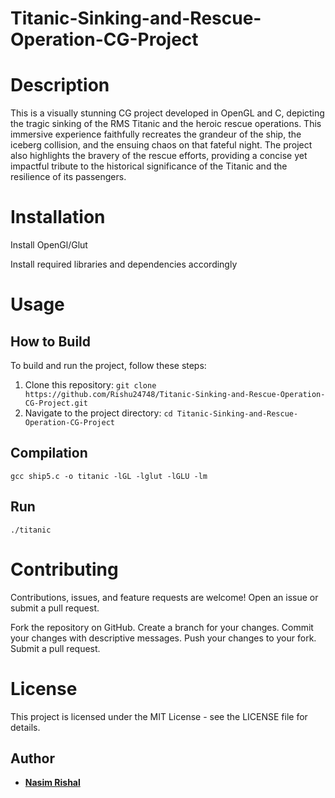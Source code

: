 # Titanic-Sinking-and-Rescue-Operation-CG-Project

# Description

This is a visually stunning CG project developed in OpenGL and C, depicting the tragic sinking of the RMS Titanic and the heroic rescue operations. This immersive experience faithfully recreates the grandeur of the ship, the iceberg collision, and the ensuing chaos on that fateful night. The project also highlights the bravery of the rescue efforts, providing a concise yet impactful tribute to the historical significance of the Titanic and the resilience of its passengers.

# Installation

Install OpenGl/Glut

Install required libraries and dependencies accordingly

# Usage

## How to Build

To build and run the project, follow these steps:

1. Clone this repository: `git clone https://github.com/Rishu24748/Titanic-Sinking-and-Rescue-Operation-CG-Project.git`
2. Navigate to the project directory: `cd Titanic-Sinking-and-Rescue-Operation-CG-Project`

## Compilation 

```gcc ship5.c -o titanic -lGL -lglut -lGLU -lm```

## Run

```./titanic```

# Contributing
     
Contributions, issues, and feature requests are welcome! Open an issue or submit a pull request.

Fork the repository on GitHub.
Create a branch for your changes.
Commit your changes with descriptive messages.
Push your changes to your fork.
Submit a pull request.

# License

This project is licensed under the MIT License - see the LICENSE file for details.


## Author

- **[Nasim Rishal](https://github.com/nasimrishal27)** 
